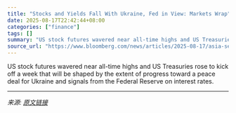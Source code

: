 ```yaml
---
title: "Stocks and Yields Fall With Ukraine, Fed in View: Markets Wrap"
date: 2025-08-17T22:42:44+08:00
categories: ["finance"]
tags: []
summary: "US stock futures wavered near all-time highs and US Treasuries rose to kick off a week that will be shaped by the extent of progress toward a peace deal for Ukraine and signals from the Federal Reserv"
source_url: "https://www.bloomberg.com/news/articles/2025-08-17/asia-set-for-cautious-open-ahead-of-ukraine-talks-markets-wrap"
---
```


US stock futures wavered near all-time highs and US Treasuries rose to kick off a week that will be shaped by the extent of progress toward a peace deal for Ukraine and signals from the Federal Reserve on interest rates.

---

*来源: [原文链接](https://www.bloomberg.com/news/articles/2025-08-17/asia-set-for-cautious-open-ahead-of-ukraine-talks-markets-wrap)*

